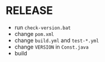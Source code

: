 # RELEASE

- run `check-version.bat`
- change `pom.xml`
- change `build.yml` and `test-*.yml`
- change `VERSION` in `Const.java`
- build